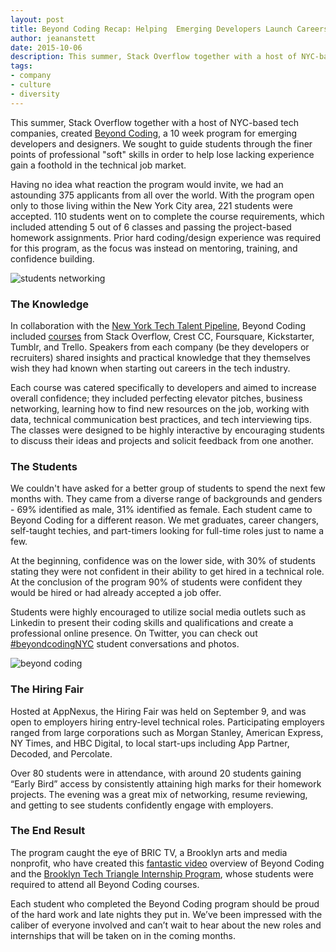 ```yaml
---
layout: post
title: Beyond Coding Recap: Helping  Emerging Developers Launch Careers
author: jeananstett
date: 2015-10-06
description: This summer, Stack Overflow together with a host of NYC-based tech companies, created Beyond Coding, a 10 week program for emerging developers and designers. We sought to guide students through the finer points of professional "soft" skills in order to help lose lacking experience gain a foothold in the technical job market.  
tags: 
- company
- culture
- diversity
---
```


This summer, Stack Overflow together with a host of NYC-based tech companies, created [Beyond Coding](https://www.beyondcoding.io/), a 10 week program for emerging developers and designers. We sought to guide students through the finer points of professional "soft" skills in order to help lose lacking experience gain a foothold in the technical job market.  

Having no idea what reaction the program would invite, we had an astounding 375 applicants from all over the world. With the program open only to those living within the New York City area, 221 students were accepted. 110 students went on to complete the course requirements, which included attending 5 out of 6 classes and passing the project-based homework assignments. Prior hard coding/design experience was required for this program, as the focus was instead on mentoring, training, and confidence building.

![students networking](http://oi58.tinypic.com/2iue1zm.jpg)

### The Knowledge

In collaboration with the [New York Tech Talent Pipeline](http://www.techtalentpipeline.nyc/), Beyond Coding included [courses](https://www.beyondcoding.io/#courses) from Stack Overflow, Crest CC, Foursquare, Kickstarter, Tumblr, and Trello. Speakers from each company (be they developers or recruiters) shared insights and practical knowledge that they themselves wish they had known when starting out careers in the tech industry. 

Each course was catered specifically to developers and aimed to increase overall confidence; they included perfecting elevator pitches, business networking, learning how to find new resources on the job, working with data, technical communication best practices, and tech interviewing tips. The classes were designed to be highly interactive by encouraging students to discuss their ideas and projects and solicit feedback from one another.

### The Students

We couldn't have asked for a better group of students to spend the next few months with. They came from a diverse range of backgrounds and genders - 69% identified as male, 31% identified as female. Each student came to Beyond Coding for a different reason. We met graduates, career changers, self-taught techies, and part-timers looking for full-time roles just to name a few.

At the beginning, confidence was on the lower side, with 30% of students stating they were not confident in their ability to get hired in a technical role. At the conclusion of the program 90% of students were confident they would be hired or had already accepted a job offer. 

Students were highly encouraged to utilize social media outlets such as Linkedin to present their coding skills and qualifications and create a professional online presence. On Twitter, you can check out [#beyondcodingNYC](https://twitter.com/search?src=typd&q=%23beyondcodingnyc) student conversations and photos. 

![beyond coding](http://oi59.tinypic.com/2pqqmpe.jpg)

### The Hiring Fair

Hosted at AppNexus, the Hiring Fair was held on September 9, and was open to employers hiring entry-level technical roles. Participating employers ranged from large corporations such as Morgan Stanley, American Express, NY Times, and HBC Digital, to local start-ups including App Partner, Decoded, and Percolate.

Over 80 students were in attendance, with around 20 students gaining “Early Bird” access by consistently attaining high marks for their homework projects. The evening was a great mix of networking, resume reviewing, and getting to see students confidently engage with employers.

### The End Result

The program caught the eye of BRIC TV, a Brooklyn arts and media nonprofit, who have created this [fantastic video](https://www.youtube.com/watch?v=EiEs_kwGs1w) overview of Beyond Coding and the [Brooklyn Tech Triangle Internship Program](http://www.nyc.gov/html/sbs/wf1/html/develop/bttip.shtml), whose students were required to attend all Beyond Coding courses.

Each student who completed the Beyond Coding program should be proud of the hard work and late nights they put in. We’ve been impressed with the caliber of everyone involved and can’t wait to hear about the new roles and internships that will be taken on in the coming months. 
